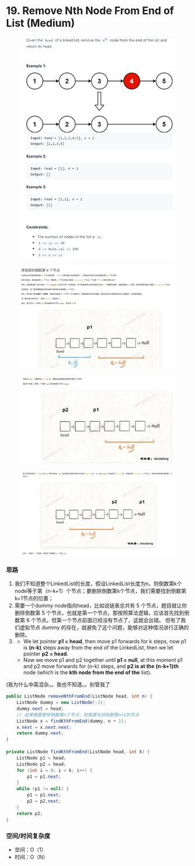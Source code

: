 # 19. Remove Nth Node From End of List (Medium)

<figure><img src="../../../.gitbook/assets/image (102).png" alt=""><figcaption></figcaption></figure>

<figure><img src="../../../.gitbook/assets/image (94).png" alt=""><figcaption></figcaption></figure>

<figure><img src="../../../.gitbook/assets/image (67).png" alt=""><figcaption></figcaption></figure>

<figure><img src="../../../.gitbook/assets/image (122).png" alt=""><figcaption></figcaption></figure>

### 思路

1. 我们不知道整个LinkedList的长度，假设LinkedList长度为n，则倒数第k个node等于第（n-k+1）个节点；要删除倒数第k个节点，我们需要找到倒数第k+1节点的位置；
2. 需要一个dummy node指向head，比如说链表总共有 5 个节点，题目就让你删除倒数第 5 个节点，也就是第一个节点，那按照算法逻辑，应该首先找到倒数第 6 个节点。但第一个节点前面已经没有节点了，这就会出错。 但有了我们虚拟节点 dummy 的存在，就避免了这个问题，能够对这种情况进行正确的删除。
3.
   * We let pointer **p1 = head**, then move p1 forwards for k steps, now p1 is **(n-k)** steps away from the end of the LinkedList, then we let pointer **p2 = head**.&#x20;
   * Now we move p1 and p2 together until **p1 = null**, at this moment p1 and p2 move forwards for (n-k) steps, and **p2 is at the (n-k+1)th** node (which is the **kth node from the end of the** list).

(我为什么中英混杂。。我也不知道。。别管我了

```java
public ListNode removeNthFromEnd(ListNode head, int n) {
    ListNode dummy = new ListNode(-1);
    dummy.next = head;
    // 如果需要删除倒数第n个节点，则需要先找倒数第n+1的节点
    ListNode x = findKthFromEnd(dummy, n + 1);
    x.next = x.next.next;
    return dummy.next;
}

private ListNode findKthFromEnd(ListNode head, int k) {
    ListNode p1 = head;
    ListNode p2 = head;
    for (int i = 0; i < k; i++) {
        p1 = p1.next;
    }
    while (p1 != null) {
        p1 = p1.next;
        p2 = p2.next;
    }
    return p2;
}
```

### 空间/时间复杂度

* 空间：O（1）
* 时间：O（N）

